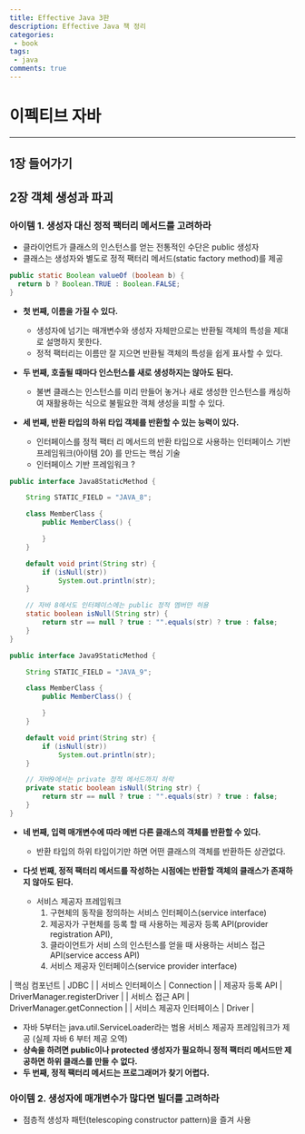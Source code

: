 ```yaml
---
title: Effective Java 3판
description: Effective Java 책 정리
categories:
 - book
tags:
 - java
comments: true
---
```


# 이펙티브 자바

---

## 1장 들어가기

## 2장 객체 생성과 파괴

### 아이템 1. 생성자 대신 정적 팩터리 메서드를 고려하라

* 클라이언트가 클래스의 인스턴스를 얻는 전통적인 수단은 public 생성자
* 클래스는 생성자와 별도로 정적 팩터리 메서드(static factory method)를 제공

```java
public static Boolean valueOf (boolean b) {
  return b ? Boolean.TRUE : Boolean.FALSE;
}
```

* **첫 번째, 이름을 가질 수 있다.**
  * 생성자에 넘기는 매개변수와 생성자 자체만으로는 반환될 객체의 특성을 제대로 설명하지 못한다.
  * 정적 팩터리는 이름만 잘 지으면 반환될 객체의 특성을 쉽게 표사할 수 있다.

* **두 번째, 호출될 때마다 인스턴스를 새로 생성하지는 않아도 된다.**
  * 불변 클래스는 인스턴스를 미리 만들어 놓거나 새로 생성한 인스턴스를 캐싱하여 재활용하는 식으로 불필요한 객체 생성을 피할 수 있다.

* **세 번째, 반환 타입의 하위 타입 객체를 반환할 수 있는 능력이 있다.**
  * 인터페이스를 정적 팩터 리 메서드의 반환 타입으로 사용하는 인터페이스 기반 프레임워크(아이템 20) 를 만드는 핵심 기술
  * 인터페이스 기반 프레임워크 ?

```java
public interface Java8StaticMethod {

	String STATIC_FIELD = "JAVA_8";

	class MemberClass {
		public MemberClass() {

		}
	}

	default void print(String str) {
		if (isNull(str))
			System.out.println(str);
	}

	// 자바 8에서도 인터페이스에는 public 정적 멤버만 허용
	static boolean isNull(String str) {
		return str == null ? true : "".equals(str) ? true : false;
	}
}
```

```java
public interface Java9StaticMethod {

	String STATIC_FIELD = "JAVA_9";

	class MemberClass {
		public MemberClass() {

		}
	}

	default void print(String str) {
		if (isNull(str))
			System.out.println(str);
	}

	// 자바9에서는 private 정적 메서드까지 허락
	private static boolean isNull(String str) {
		return str == null ? true : "".equals(str) ? true : false;
	}
}
```

* **네 번째, 입력 매개변수에 따라 메번 다른 클래스의 객체를 반환할 수 있다.**
  * 반환 타입의 하위 타입이기만 하면 어떤 클래스의 객체를 반환하든 상관없다.

* **다섯 번째, 정적 팩터리 메서드를 작성하는 시점에는 반환할 객체의 클래스가 존재하지 않아도 된다.**
  * 서비스 제공자 프레임워크
    1. 구현체의 동작을 정의하는 서비스 인터페이스(service interface)
    2. 제공자가 구현체를 등록 할 때 사용하는 제공자 등록 API(provider registration API),
    3. 클라이언트가 서비 스의 인스턴스를 얻을 때 사용하는 서비스 접근 API(service access API)
    4. 서비스 제공자 인터페이스(service provider interface)

| 핵심 컴포넌트 | JDBC |
| 서비스 인터페이스 | Connection |
| 제공자 등록 API | DriverManager.registerDriver |
| 서비스 접근 API | DriverManager.getConnection |
| 서비스 제공자 인터페이스 | Driver |

* 자바 5부터는 java.util.ServiceLoader라는 범용 서비스 제공자 프레임워크가 제공 (실제 자바 6 부터 제공 오역)
* **상속을 하려면 public이나 protected 생성자가 필요하니 정적 팩터리 메서드만 제공하면 하위 클래스를 만들 수 없다.**
* **두 번째, 정적 팩터리 메서드는 프로그래머가 찾기 어렵다.**

### 아이템 2. 생성자에 매개변수가 많다면 빌더를 고려하라

* 점층적 생성자 패턴(telescoping constructor pattern)을 즐겨 사용
